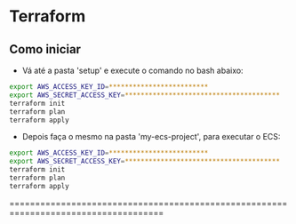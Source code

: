 # Terraform

## Como iniciar

- Vá até a pasta 'setup' e execute o comando no bash abaixo:

```BASH
export AWS_ACCESS_KEY_ID=*************************
export AWS_SECRET_ACCESS_KEY=***************************************
terraform init
terraform plan
terraform apply
```

- Depois faça o mesmo na pasta 'my-ecs-project', para executar o ECS:

```BASH
export AWS_ACCESS_KEY_ID=*************************
export AWS_SECRET_ACCESS_KEY=***************************************
terraform init
terraform plan
terraform apply
```

====================================================================================